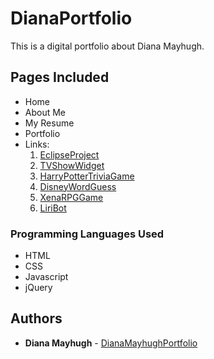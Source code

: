# DianaPortfolio
This is a digital portfolio about Diana Mayhugh.

## Pages Included

* Home
* About Me
* My Resume
* Portfolio
* Links:
    1. [EclipseProject](https://alaclair.github.io/Space_Travel_App/)
    2. [TVShowWidget](https://mayhugh82.github.io/Giftastic/)
    3. [HarryPotterTriviaGame](https://mayhugh82.github.io/TriviaGame/)
    4. [DisneyWordGuess](https://mayhugh82.github.io/WordGuessGame/)
    5. [XenaRPGGame](https://mayhugh82.github.io/Xena-RPG-Game/)
    6. [LiriBot](https://github.com/mayhugh82/liri-node-app)



### Programming Languages Used

* HTML
* CSS
* Javascript
* jQuery

## Authors

* **Diana Mayhugh** - [DianaMayhughPortfolio]( https://mayhugh82.github.io/DianaPortfolio/)